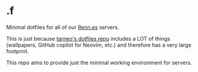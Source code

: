 # .f

Minimal dotfiles for all of our [Renn.es](https://renn.es) servers.

This is just because [tarneo's dotfiles repo](https://github.com/tarneaux/.f) includes a LOT of things (wallpapers, GitHub copilot for Neovim, etc.) and therefore has a very large footprint.

This repo aims to provide just the minimal working environment for servers.

